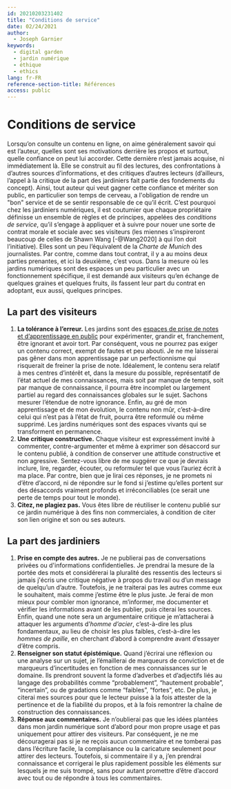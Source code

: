 ```yaml
---
id: 20210203231402
title: "Conditions de service"
date: 02/24/2021
author:
  - Joseph Garnier
keywords:
  - digital garden
  - jardin numérique
  - éthique
  - ethics
lang: fr-FR
reference-section-title: Références
access: public
---
```


# Conditions de service

Lorsqu’on consulte un contenu en ligne, on aime généralement savoir qui est l’auteur, quelles sont ses motivations derrière les propos et surtout, quelle confiance on peut lui accorder. Cette dernière n’est jamais acquise, ni immédiatement là. Elle se construit au fil des lectures, des confrontations à d’autres sources d’informations, et des critiques d’autres lecteurs (d’ailleurs, l’appel à la critique de la part des jardiniers fait partie des fondements du concept). Ainsi, tout auteur qui veut gagner cette confiance et mériter son public, en particulier son temps de cerveau, a l'obligation de rendre un "bon" service et de se sentir responsable de ce qu’il écrit. C’est pourquoi chez les jardiniers numériques, il est coutumier que chaque propriétaire définisse un ensemble de règles et de principes, appelées des *conditions de service*, qu’il s’engage à appliquer et à suivre pour nouer une sorte de contrat morale et sociale avec ses visiteurs (les miennes s’inspireront beaucoup de celles de Shawn Wang [-@Wang2020] à qui l’on doit l’initiative). Elles sont un peu l’équivalent de la *Charte de Munich* des journalistes. Par contre, comme dans tout contrat, il y a au moins deux parties prenantes, et ici la deuxième, c’est vous. Dans la mesure où les jardins numériques sont des espaces un peu particulier avec un fonctionnement spécifique, il est demandé aux visiteurs qu’en échange de quelques graines et quelques fruits, ils fassent leur part du contrat en adoptant, eux aussi, quelques principes.

## La part des visiteurs

1. **La tolérance à l’erreur.** Les jardins sont des [espaces de prise de notes et d’apprentissage en public]([[20210203232726]]) pour expérimenter, grandir et, franchement, être ignorant et avoir tort. Par conséquent, vous ne pourrez pas exiger un contenu correct, exempt de fautes et peu abouti. Je ne me laisserai pas gêner dans mon apprentissage par un perfectionnisme qui risquerait de freiner la prise de note. Idéalement, le contenu sera relatif à mes centres d’intérêt et, dans la mesure du possible, représentatif de l’état actuel de mes connaissances, mais soit par manque de temps, soit par manque de connaissance, il pourra être incomplet ou largement partiel au regard des connaissances globales sur le sujet. Sachons mesurer l’étendue de notre ignorance. Enfin, au gré de mon apprentissage et de mon évolution, le contenu non mûr, c’est-à-dire celui qui n’est pas à l’état de fruit, pourra être reformulé ou même supprimé. Les jardins numériques sont des espaces vivants qui se transforment en permanence.
2. **Une critique constructive.** Chaque visiteur est expressément invité à commenter, contre-argumenter et même à exprimer son désaccord sur le contenu publié, à condition de conserver une attitude constructive et non agressive. Sentez-vous libre de me suggérer ce que je devrais inclure, lire, regarder, écouter, ou reformuler tel que vous l’auriez écrit à ma place. Par contre, bien que je lirai ces réponses, je ne promets ni d’être d’accord, ni de répondre sur le fond si j’estime qu’elles portent sur des désaccords vraiment profonds et irréconciliables (ce serait une perte de temps pour tout le monde).
3. **Citez, ne plagiez pas.** Vous êtes libre de réutiliser le contenu publié sur ce jardin numérique à des fins non commerciales, à condition de citer son lien origine et son ou ses auteurs.

## La part des jardiniers

1. **Prise en compte des autres.** Je ne publierai pas de conversations privées ou d'informations confidentielles. Je prendrai la mesure de la portée des mots et considérerai la pluralité des ressentis des lecteurs si jamais j'écris une critique négative à propos du travail ou d’un message de quelqu’un d’autre. Toutefois, je ne traiterai pas les autres comme eux le souhaitent, mais comme j’estime être le plus juste. Je ferai de mon mieux pour combler mon ignorance, m’informer, me documenter et vérifier les informations avant de les publier, puis citerai les sources. Enfin, quand une note sera un argumentaire critique je m’attacherai à attaquer les arguments d’*homme d’acier*, c’est-à-dire les plus fondamentaux, au lieu de choisir les plus faibles, c’est-à-dire les *hommes de paille*, en cherchant d’abord à comprendre avant d’essayer d’être compris.
2. **Renseigner son statut épistémique.** Quand j’écrirai une réflexion ou une analyse sur un sujet, je l’émaillerai de marqueurs de conviction et de marqueurs d’incertitudes en fonction de mes connaissances sur le domaine. Ils prendront souvent la forme d’adverbes et d’adjectifs liés au langage des probabilités comme “probablement”, “hautement probable”, “incertain”, ou de gradations comme “faibles”, “fortes”, etc. De plus, je citerai mes sources pour que le lecteur puisse à la fois attester de la pertinence et de la fiabilité du propos, et à la fois remontrer la chaîne de construction des connaissances.
3. **Réponse aux commentaires.** Je n’oublierai pas que les idées plantées dans mon jardin numérique sont d’abord pour mon propre usage et pas uniquement pour attirer des visiteurs. Par conséquent, je ne me découragerai pas si je ne reçois aucun commentaire et ne tomberai pas dans l’écriture facile, la complaisance ou la caricature seulement pour attirer des lecteurs. Toutefois, si commentaire il y a, j’en prendrai connaissance et corrigerai le plus rapidement possible les éléments sur lesquels je me suis trompé, sans pour autant promettre d’être d’accord avec tout ou de répondre à tous les commentaires.
